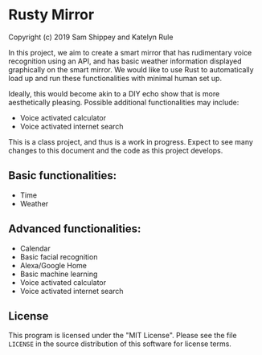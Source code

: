 # Rusty Mirror
Copyright (c) 2019 Sam Shippey and Katelyn Rule

In this project, we aim to create a smart mirror that has rudimentary voice recognition 
using an API, and has basic weather information displayed graphically on the smart mirror. 
We would like to use Rust to automatically load up and run these functionalities with 
minimal human set up.

Ideally, this would become akin to a DIY echo show that is more aesthetically pleasing. 
Possible additional functionalities may include:

* Voice activated calculator
* Voice activated internet search

This is a class project, and thus is a work in progress. Expect to see many changes to this document and the code as this project develops.

## Basic functionalities:
* Time
* Weather

## Advanced functionalities:
* Calendar
* Basic facial recognition
* Alexa/Google Home
* Basic machine learning
* Voice activated calculator
* Voice activated internet search

## License
This program is licensed under the "MIT License".  Please
see the file `LICENSE` in the source distribution of this
software for license terms.

